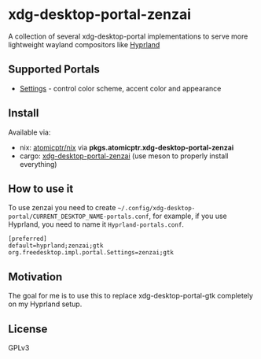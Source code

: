 # xdg-desktop-portal-zenzai

A collection of several xdg-desktop-portal implementations to serve more lightweight wayland compositors like [Hyprland](https://hyprland.org/)

## Supported Portals

- [Settings](https://flatpak.github.io/xdg-desktop-portal/docs/doc-org.freedesktop.impl.portal.Settings.html) - control color scheme, accent color and appearance

## Install

Available via:

- nix: [atomicptr/nix](https://github.com/atomicptr/nix) via **pkgs.atomicptr.xdg-desktop-portal-zenzai**
- cargo: [xdg-desktop-portal-zenzai](https://crates.io/crates/xdg-desktop-portal-zenzai) (use meson to properly install everything)

## How to use it

To use zenzai you need to create `~/.config/xdg-desktop-portal/CURRENT_DESKTOP_NAME-portals.conf`, for example, if you use Hyprland, you need to name it `Hyprland-portals.conf`.

```
[preferred]
default=hyprland;zenzai;gtk
org.freedesktop.impl.portal.Settings=zenzai;gtk
```

## Motivation

The goal for me is to use this to replace xdg-desktop-portal-gtk completely on my Hyprland setup.

## License

GPLv3

